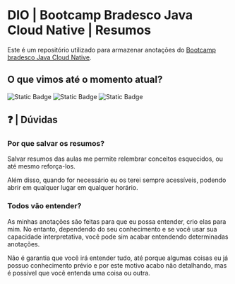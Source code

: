 # DIO | Bootcamp Bradesco Java Cloud Native | Resumos

Este é um repositório utilizado para armazenar anotações do [Bootcamp bradesco Java Cloud Native](https://www.dio.me/bootcamp/bradesco-java-cloud-native).

## O que vimos até o momento atual?

![Static Badge](https://img.shields.io/badge/História_do_Java-37f?&style=for-the-badge)
![Static Badge](https://img.shields.io/badge/Git-F05032?&style=for-the-badge&logo=git&logoColor=fff)
![Static Badge](https://img.shields.io/badge/GitHub-73A?&style=for-the-badge&logo=github&logoColor=fff)

## ❓ | Dúvidas

### Por que salvar os resumos?

Salvar resumos das aulas me permite relembrar conceitos esquecidos, ou até mesmo reforça-los.

Além disso, quando for necessário eu os terei sempre acessíveis, podendo abrir em qualquer lugar em qualquer horário.

### Todos vão entender?

As minhas anotações são feitas para que eu possa entender, crio elas para mim. No entanto, dependendo do seu conhecimento e se você usar sua capacidade interpretativa, você pode sim acabar entendendo determinadas anotações.

Não é garantia que você irá entender tudo, até porque algumas coisas eu já possuo conhecimento prévio e por este motivo acabo não detalhando, mas é possível que você entenda uma coisa ou outra.
